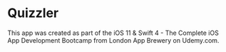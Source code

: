 # Quizzler
This app was created as part of the iOS 11 & Swift 4 - The Complete iOS App Development Bootcamp from London App Brewery on Udemy.com.
